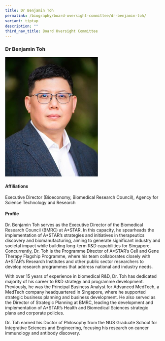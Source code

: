 ```yaml
---
title: Dr Benjamin Toh
permalink: /biography/board-oversight-committee/dr-benjamin-toh/
variant: tiptap
description: ""
third_nav_title: Board Oversight Committee
---
```

<h3>Dr Benjamin Toh</h3>
<p></p>
<div class="isomer-image-wrapper">
<img style="width: 60%;" height="auto" width="100%" alt="" src="/images/Biography/Board Oversight Committee/Dr_Benjamin_Toh.png">
</div>
<h4>Affiliations</h4>
<p>Executive Director (Bioeconomy, Biomedical Research Council), Agency for
Science Technology and Research</p>
<h4>Profile</h4>
<p>Dr. Benjamin Toh serves as the Executive Director of the Biomedical Research
Council (BMRC) at A*STAR. In this capacity, he spearheads the implementation
of A*STAR’s strategies and initiatives in therapeutics discovery and biomanufacturing,
aiming to generate significant industry and societal impact while building
long-term R&amp;D capabilities for Singapore. Concurrently, Dr. Toh is
the Programme Director of A*STAR’s Cell and Gene Therapy Flagship Programme,
where his team collaborates closely with A*STAR’s Research Institutes and
other public sector researchers to develop research programmes that address
national and industry needs.</p>
<p>With over 15 years of experience in biomedical R&amp;D, Dr. Toh has dedicated
majority of his career to R&amp;D strategy and programme development. Previously,
he was the Principal Business Analyst for Advanced MedTech, a MedTech company
headquartered in Singapore, where he supported strategic business planning
and business development. He also served as the Director of Strategic Planning
at BMRC, leading the development and implementation of A*STAR’s Health
and Biomedical Sciences strategic plans and corporate policies.</p>
<p>Dr. Toh earned his Doctor of Philosophy from the NUS Graduate School for
Integrative Sciences and Engineering, focusing his research on cancer immunology
and antibody discovery.</p>